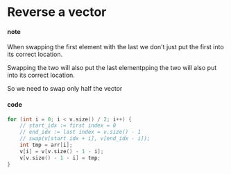 # Reverse a vector

#### note

When swapping the first element with the last we don't just put the first into its correct location.

Swapping the two will also put the last elementpping the two will also put  into its correct location.

So we need to swap only half the vector

#### code

```c++
for (int i = 0; i < v.size() / 2; i++) {
    // start_idx := first index = 0
    // end_idx := last index = v.size() - 1
    // swap(v[start_idx + i], v[end_idx - i]);
    int tmp = arr[i];
    v[i] = v[v.size() - 1 - i];
    v[v.size() - 1 - i] = tmp;
}
```
